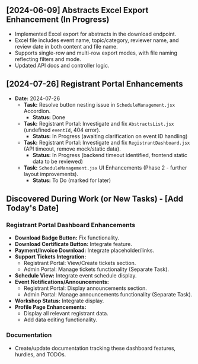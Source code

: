 ## [2024-06-09] Abstracts Excel Export Enhancement (In Progress)
- Implemented Excel export for abstracts in the download endpoint.
- Excel file includes event name, topic/category, reviewer name, and review date in both content and file name.
- Supports single-row and multi-row export modes, with file naming reflecting filters and mode.
- Updated API docs and controller logic.

## [2024-07-26] Registrant Portal Enhancements
- **Date:** 2024-07-26
  - **Task:** Resolve button nesting issue in `ScheduleManagement.jsx` Accordion.
    - **Status:** Done
  - **Task:** Registrant Portal: Investigate and fix `AbstractsList.jsx` (undefined `eventId`, 404 error).
    - **Status:** In Progress (awaiting clarification on event ID handling)
  - **Task:** Registrant Portal: Investigate and fix `RegistrantDashboard.jsx` (API timeout, remove mock/static data).
    - **Status:** In Progress (backend timeout identified, frontend static data to be reviewed)
  - **Task:** `ScheduleManagement.jsx` UI Enhancements (Phase 2 - further layout improvements).
    - **Status:** To Do (marked for later) 

## Discovered During Work (or New Tasks) - [Add Today's Date]

### Registrant Portal Dashboard Enhancements
- **Download Badge Button:** Fix functionality.
- **Download Certificate Button:** Integrate feature.
- **Payment/Invoice Download:** Integrate placeholder/links.
- **Support Tickets Integration:**
    - Registrant Portal: View/Create tickets section.
    - Admin Portal: Manage tickets functionality (Separate Task).
- **Schedule View:** Integrate event schedule display.
- **Event Notifications/Announcements:**
    - Registrant Portal: Display announcements section.
    - Admin Portal: Manage announcements functionality (Separate Task).
- **Workshop Status:** Integrate display.
- **Profile Page Enhancements:**
    - Display all relevant registrant data.
    - Add data editing functionality.

### Documentation
- Create/update documentation tracking these dashboard features, hurdles, and TODOs. 